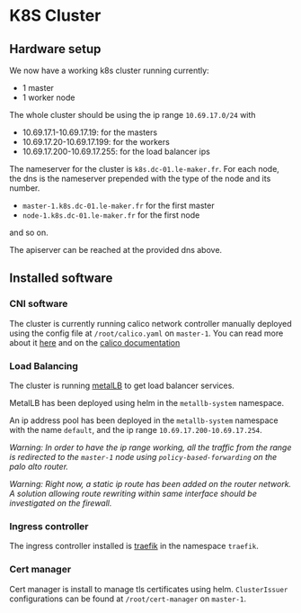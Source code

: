 # K8S Cluster

## Hardware setup

We now have a working k8s cluster running currently:
- 1 master
- 1 worker node

The whole cluster should be using the ip range
`10.69.17.0/24`
with
- 10.69.17.1-10.69.17.19: for the masters
- 10.69.17.20-10.69.17.199: for the workers
- 10.69.17.200-10.69.17.255: for the load balancer ips

The nameserver for the cluster is `k8s.dc-01.le-maker.fr`.
For each node, the dns is the nameserver prepended with the type
of the node and its number.
- `master-1.k8s.dc-01.le-maker.fr` for the first master
- `node-1.k8s.dc-01.le-maker.fr` for the first node

and so on.

The apiserver can be reached at the provided dns above.

## Installed software

### CNI software 

The cluster is currently running calico network controller
manually deployed using the config file at `/root/calico.yaml` on
`master-1`.
You can read more about it [here](https://www.golinuxcloud.com/calico-kubernetes/)
and on the [calico documentation](https://docs.tigera.io/calico/latest/about/)

### Load Balancing

The cluster is running [metalLB](https://metallb.universe.tf/) to get load
balancer services.

MetalLB has been deployed using helm in the `metallb-system` namespace.

An ip address pool has been deployed in the `metallb-system` namespace with
the name `default`, and the ip range `10.69.17.200-10.69.17.254`.

*Warning: In order to have the ip range working, all the traffic from
the range is redirected to the `master-1` node using `policy-based-forwarding`
on the palo alto router.*

*Warning: Right now, a static ip route has been added on the router network.
A solution allowing route rewriting within same interface should be
investigated on the firewall.*

### Ingress controller

The ingress controller installed is
[traefik](https://platform9.com/learn/v1.0/tutorials/traefik-ingress)
in the namespace `traefik`.

### Cert manager

Cert manager is install to manage tls certificates using helm.
`ClusterIssuer` configurations can be found at `/root/cert-manager`
on `master-1`.
